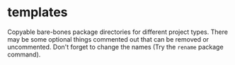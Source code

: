 # templates

Copyable bare-bones package directories for different project types. There may be some optional things commented out that can be removed or uncommented. Don't forget to change the names (Try the `rename` package command).

